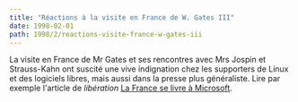 ```yaml
---
title: "Réactions à la visite en France de W. Gates III"
date: 1998-02-01
path: 1998/2/reactions-visite-france-w-gates-iii
---
```


<P>La visite en France de Mr Gates et ses rencontres avec Mrs Jospin et
Strauss-Kahn ont suscité une vive indignation chez les supporters de Linux
et des logiciels libres, mais aussi dans la presse plus généraliste.
Lire par exemple l'article de <EM>libération</EM>
<A HREF="http://www.liberation.fr/quotidien/semaine/980204merm.html">La France se livre à Microsoft</A>.
</P>


